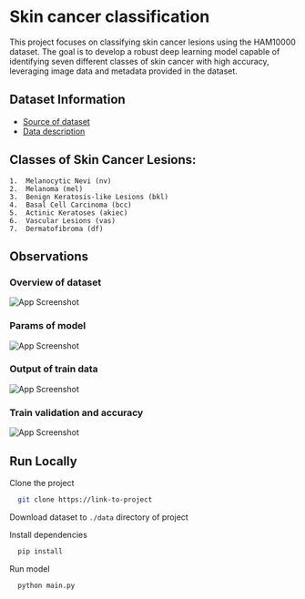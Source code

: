 
# Skin cancer classification

This project focuses on classifying skin cancer lesions using the HAM10000 dataset. The goal is to develop a robust deep learning model capable of identifying seven different classes of skin cancer with high accuracy, leveraging image data and metadata provided in the dataset.

## Dataset Information

 - [Source of dataset](https://www.kaggle.com/kmader/skin-cancer-mnist-ham10000)
 - [Data description](https://arxiv.org/ftp/arxiv/papers/1803/1803.10417.pdf)



## Classes of Skin Cancer Lesions:

	1.	Melanocytic Nevi (nv)
	2.	Melanoma (mel)
	3.	Benign Keratosis-like Lesions (bkl)
	4.	Basal Cell Carcinoma (bcc)
	5.	Actinic Keratoses (akiec)
	6.	Vascular Lesions (vas)
	7.	Dermatofibroma (df)



## Observations

### Overview of dataset
![App Screenshot](https://via.placeholder.com/468x300?text=App+Screenshot+Here](https://raw.githubusercontent.com/AzimAkhmedov/cancer-classification/refs/heads/main/assets/dataset.jpg))

### Params of model
![App Screenshot](https://via.placeholder.com/468x300?text=App+Screenshot+Here](https://raw.githubusercontent.com/AzimAkhmedov/cancer-classification/refs/heads/main/assets/model_params.jpg))

### Output of train data
![App Screenshot](https://via.placeholder.com/468x300?text=App+Screenshot+Here](https://raw.githubusercontent.com/AzimAkhmedov/cancer-classification/refs/heads/main/assets/output.jpg))

### Train validation and accuracy
![App Screenshot](https://via.placeholder.com/468x300?text=App+Screenshot+Here](https://raw.githubusercontent.com/AzimAkhmedov/cancer-classification/refs/heads/main/assets/train.jpg))


## Run Locally

Clone the project

```bash
  git clone https://link-to-project
```

Download dataset to `./data` directory of project

Install dependencies

```bash
  pip install
```

Run model

```bash
  python main.py
```


